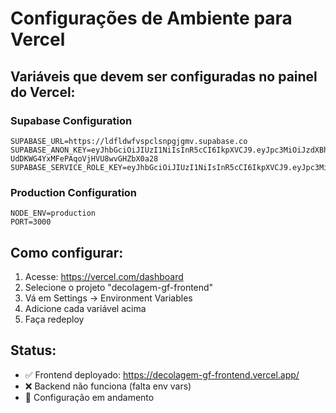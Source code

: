# Configurações de Ambiente para Vercel

## Variáveis que devem ser configuradas no painel do Vercel:

### Supabase Configuration
```
SUPABASE_URL=https://ldfldwfvspclsnpgjgmv.supabase.co
SUPABASE_ANON_KEY=eyJhbGciOiJIUzI1NiIsInR5cCI6IkpXVCJ9.eyJpc3MiOiJzdXBhYmFzZSIsInJlZiI6ImxkZmxkd2Z2c3BjbHNucGdqZ212Iiwicm9sZSI6ImFub24iLCJpYXQiOjE3NTkyNzM1MjQsImV4cCI6MjA3NDg0OTUyNH0.I_c31K314-UdDKWG4YxMFePAqoVjHVU8wvGHZbX0a28
SUPABASE_SERVICE_ROLE_KEY=eyJhbGciOiJIUzI1NiIsInR5cCI6IkpXVCJ9.eyJpc3MiOiJzdXBhYmFzZSIsInJlZiI6ImxkZmxkd2Z2c3BjbHNucGdqZ212Iiwicm9sZSI6InNlcnZpY2Vfcm9sZSIsImlhdCI6MTc1OTI3MzUyNCwiZXhwIjoyMDc0ODQ5NTI0fQ.vjoLmfwissSJZPddjiMBOQjIznyFPaAHkgpY8qGS1CE
```

### Production Configuration
```
NODE_ENV=production
PORT=3000
```

## Como configurar:

1. Acesse: https://vercel.com/dashboard
2. Selecione o projeto "decolagem-gf-frontend"
3. Vá em Settings → Environment Variables
4. Adicione cada variável acima
5. Faça redeploy

## Status:
- ✅ Frontend deployado: https://decolagem-gf-frontend.vercel.app/
- ❌ Backend não funciona (falta env vars)
- 🔄 Configuração em andamento